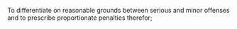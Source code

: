 To differentiate on reasonable grounds between serious and minor offenses and to prescribe proportionate penalties therefor;